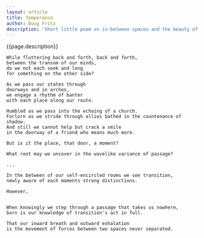 ```yaml
---
layout: article
title: Temperance
author: Doug Fritz
description: 'Short little poem on in-between spaces and the beauty of null transitions.'
---
```


{{page.description}}

    While fluttering back and forth, back and forth,  
    between the transom of our minds,  
    do we not each seek and long   
    for something on the other side?  

    As we pass our states through  
    doorways and in arches,  
    we engage a rhythm of banter  
    with each place along our route.  

    Humbled as we pass into the echoing of a church.  
    Forlorn as we stride through allies bathed in the countenance of shadow.  
    And still we cannot help but crack a smile  
    in the doorway of a friend who means much more.  

    But is it the place, that door, a moment?  

    What root may we uncover in the wavelike variance of passage?  

    ...  

    In the between of our self-encircled rooms we see transition,  
    newly aware of each moments strong distinctions.  

    However,  


    When knowingly we step through a passage that takes us nowhere,  
    born is our knowledge of transition's act in full.  

    That our inward breath and outward exhalation  
    is the movement of forces between two spaces never separated.  
